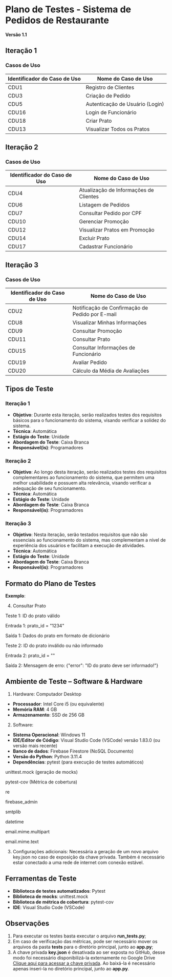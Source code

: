 # Plano de Testes - Sistema de Pedidos de Restaurante

**Versão 1.1**

## Iteração 1

### Casos de Uso

| Identificador do Caso de Uso | Nome do Caso de Uso                |
|------------------------------|-------------------------------------|
| CDU1                         | Registro de Clientes               |
| CDU3                         | Criação de Pedido                  |
| CDU5                         | Autenticação de Usuário (Login)     |
| CDU16                        | Login de Funcionário               |
| CDU18                        | Criar Prato                        |
| CDU13                        | Visualizar Todos os Pratos         |

## Iteração 2

### Casos de Uso

| Identificador do Caso de Uso | Nome do Caso de Uso                |
|------------------------------|-------------------------------------|
| CDU4                         | Atualização de Informações de Clientes |
| CDU6                         | Listagem de Pedidos                |
| CDU7                         | Consultar Pedido por CPF           |
| CDU10                        | Gerenciar Promoção                 |
| CDU12                        | Visualizar Pratos em Promoção      |
| CDU14                        | Excluir Prato                      |
| CDU17                        | Cadastrar Funcionário              |

## Iteração 3

### Casos de Uso

| Identificador do Caso de Uso | Nome do Caso de Uso                |
|------------------------------|-------------------------------------|
| CDU2                         | Notificação de Confirmação de Pedido por E-mail |
| CDU8                         | Visualizar Minhas Informações      |
| CDU9                         | Consultar Promoção                 |
| CDU11                        | Consultar Prato                    |
| CDU15                        | Consultar Informações de Funcionário |
| CDU19                        | Avaliar Pedido                     |
| CDU20                        | Cálculo da Média de Avaliações     |

## Tipos de Teste

### Iteração 1

- **Objetivo**: Durante esta iteração, serão realizados testes dos requisitos básicos para o funcionamento do sistema, visando verificar a solidez do sistema.
- **Técnica**: Automática
- **Estágio do Teste**: Unidade
- **Abordagem do Teste**: Caixa Branca
- **Responsável(is)**: Programadores

### Iteração 2

- **Objetivo**: Ao longo desta iteração, serão realizados testes dos requisitos complementares ao funcionamento do sistema, que permitem uma melhor usabilidade e possuem alta relevância, visando verificar a adequação de seu funcionamento.
- **Técnica**: Automática
- **Estágio do Teste**: Unidade
- **Abordagem do Teste**: Caixa Branca
- **Responsável(is)**: Programadores

### Iteração 3

- **Objetivo**: Nesta iteração, serão testados requisitos que não são essenciais ao funcionamento do sistema, mas complementam a nível de experiência dos usuários e facilitam a execução de atividades.
- **Técnica**: Automática
- **Estágio do Teste**: Unidade
- **Abordagem do Teste**: Caixa Branca
- **Responsável(is)**: Programadores

## Formato do Plano de Testes

**Exemplo**:


4. Consultar Prato

Teste 1: ID do prato válido

Entrada 1: prato_id = "1234"

Saída 1: Dados do prato em formato de dicionário


Teste 2: ID do prato inválido ou não informado

Entrada 2: prato_id = ""

Saída 2: Mensagem de erro: {"error": "ID do prato deve ser informado!"}

## Ambiente de Teste – Software & Hardware
1. Hardware: Computador Desktop
- **Processador**: Intel Core i5 (ou equivalente)
- **Memória RAM**: 4 GB
- **Armazenamento**: SSD de 256 GB

2. Software:
- **Sistema Operacional**: Windows 11
- **IDE/Editor de Código**: Visual Studio Code (VSCode) versão 1.83.0 (ou versão mais recente)
- **Banco de dados**: Firebase Firestore (NoSQL Documento)
- **Versão do Python**: Python 3.11.4
- **Dependências**:
pytest (para execução de testes automáticos)

unittest.mock (geração de mocks)

pytest-cov (Métrica de cobertura)

re

firebase_admin

smtplib

datetime

email.mime.multipart

email.mime.text

3. Configurações adicionais:
Necessária a geração de um novo arquivo key.json no caso de exposição da chave privada. Também é necessário estar conectado a uma rede de internet com conexão estável.

## Ferramentas de Teste
- **Biblioteca de testes automatizados**: Pytest
- **Biblioteca de mocks**: unittest.mock
- **Biblioteca de métrica de cobertura**: pytest-cov
- **IDE**: Visual Studio Code (VSCode)

## Observações
1. Para executar os testes basta executar o arquivo **run_tests.py**;
2. Em caso de verificação das métricas, pode ser necessário mover os arquivos da pasta **tests** para o diretório principal, junto ao **app.py**;
3. A chave privada **key.json** é desativada ao ser exposta no GitHub, desse modo foi necessário disponibilizá-la externamente no Google Drive [Clique aqui para acessar a chave privada](https://drive.google.com/file/d/1pTjyhBp8DAgrq_RJ_F0CGKDBQslKpfpN/view?usp=sharing). Ao baixá-la é necessário apenas inseri-la no diretório principal,  junto ao **app.py**.
